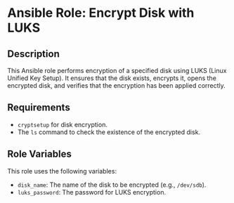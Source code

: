 # Ansible Role: Encrypt Disk with LUKS

## Description

This Ansible role performs encryption of a specified disk using LUKS (Linux Unified Key Setup). It ensures that the disk exists, encrypts it, opens the encrypted disk, and verifies that the encryption has been applied correctly.

## Requirements

- `cryptsetup` for disk encryption.
- The `ls` command to check the existence of the encrypted disk.

## Role Variables

This role uses the following variables:

- `disk_name`: The name of the disk to be encrypted (e.g., `/dev/sdb`).
- `luks_password`: The password for LUKS encryption.
